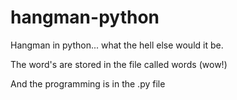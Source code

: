 # hangman-python

Hangman in python... what the hell else would it be.

The word's are stored in the file called words (wow!)

And the programming is in the .py file
